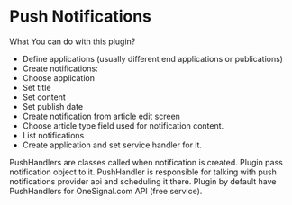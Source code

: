 Push Notifications
==================

What You can do with this plugin?

 * Define applications (usually different end applications or publications)
 * Create notifications:
  * Choose application
  * Set title
  * Set content
  * Set publish date
 * Create notification from article edit screen
  * Choose article type field used for notification content.
 * List notifications
 * Create application and set service handler for it.

PushHandlers are classes called when notification is created. Plugin pass notification object to it. PushHandler is responsible for talking with push notifications provider api and scheduling it there. Plugin by default have PushHandlers for OneSignal.com API (free service).
